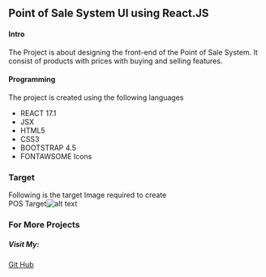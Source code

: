 ## Point of Sale System UI using React.JS
#### Intro
The Project is about designing the front-end of the Point of Sale System. It consist of products with prices with buying and selling features.
#### Programming
The project is created using the following languages
* REACT 17.1
* JSX
* HTML5
* CSS3
* BOOTSTRAP 4.5
* FONTAWSOME Icons

### Target
Following is the target Image required to create\
POS Target![alt text](https://raw.githubusercontent.com/Usama-Taj/POS-UI/main/src/asset/images/POS_Target.jpeg?raw=true)

### For More Projects
##### Visit My:
[Git Hub](https://github.com/usama-taj)
